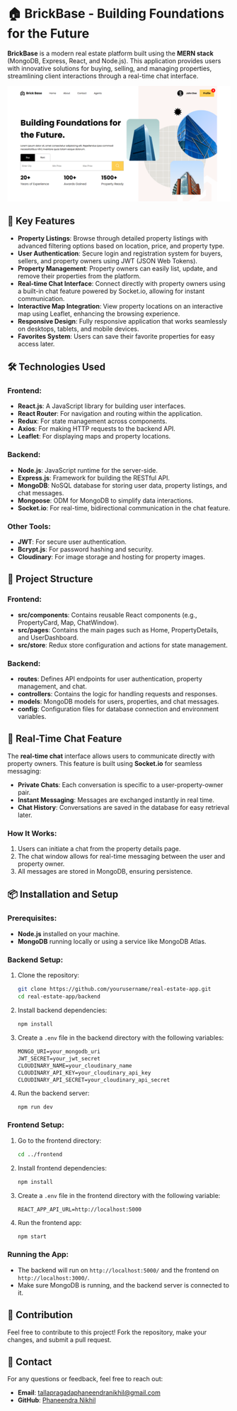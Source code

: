 # 🏠 BrickBase - Building Foundations for the Future

**BrickBase** is a modern real estate platform built using the **MERN stack** (MongoDB, Express, React, and Node.js). This application provides users with innovative solutions for buying, selling, and managing properties, streamlining client interactions through a real-time chat interface.

![logo](banner.png)

## 🌟 Key Features

- **Property Listings**: Browse through detailed property listings with advanced filtering options based on location, price, and property type.
- **User Authentication**: Secure login and registration system for buyers, sellers, and property owners using JWT (JSON Web Tokens).
- **Property Management**: Property owners can easily list, update, and remove their properties from the platform.
- **Real-time Chat Interface**: Connect directly with property owners using a built-in chat feature powered by Socket.io, allowing for instant communication.
- **Interactive Map Integration**: View property locations on an interactive map using Leaflet, enhancing the browsing experience.
- **Responsive Design**: Fully responsive application that works seamlessly on desktops, tablets, and mobile devices.
- **Favorites System**: Users can save their favorite properties for easy access later.

## 🛠️ Technologies Used

### Frontend:
- **React.js**: A JavaScript library for building user interfaces.
- **React Router**: For navigation and routing within the application.
- **Redux**: For state management across components.
- **Axios**: For making HTTP requests to the backend API.
- **Leaflet**: For displaying maps and property locations.

### Backend:
- **Node.js**: JavaScript runtime for the server-side.
- **Express.js**: Framework for building the RESTful API.
- **MongoDB**: NoSQL database for storing user data, property listings, and chat messages.
- **Mongoose**: ODM for MongoDB to simplify data interactions.
- **Socket.io**: For real-time, bidirectional communication in the chat feature.

### Other Tools:
- **JWT**: For secure user authentication.
- **Bcrypt.js**: For password hashing and security.
- **Cloudinary**: For image storage and hosting for property images.

## 📄 Project Structure

### Frontend:
- **src/components**: Contains reusable React components (e.g., PropertyCard, Map, ChatWindow).
- **src/pages**: Contains the main pages such as Home, PropertyDetails, and UserDashboard.
- **src/store**: Redux store configuration and actions for state management.

### Backend:
- **routes**: Defines API endpoints for user authentication, property management, and chat.
- **controllers**: Contains the logic for handling requests and responses.
- **models**: MongoDB models for users, properties, and chat messages.
- **config**: Configuration files for database connection and environment variables.

## 💬 Real-Time Chat Feature

The **real-time chat** interface allows users to communicate directly with property owners. This feature is built using **Socket.io** for seamless messaging:

- **Private Chats**: Each conversation is specific to a user-property-owner pair.
- **Instant Messaging**: Messages are exchanged instantly in real time.
- **Chat History**: Conversations are saved in the database for easy retrieval later.

### How It Works:
1. Users can initiate a chat from the property details page.
2. The chat window allows for real-time messaging between the user and property owner.
3. All messages are stored in MongoDB, ensuring persistence.

## 📦 Installation and Setup

### Prerequisites:
- **Node.js** installed on your machine.
- **MongoDB** running locally or using a service like MongoDB Atlas.

### Backend Setup:

1. Clone the repository:
    ```bash
    git clone https://github.com/yourusername/real-estate-app.git
    cd real-estate-app/backend
    ```

2. Install backend dependencies:
    ```bash
    npm install
    ```

3. Create a `.env` file in the backend directory with the following variables:
    ```env
    MONGO_URI=your_mongodb_uri
    JWT_SECRET=your_jwt_secret
    CLOUDINARY_NAME=your_cloudinary_name
    CLOUDINARY_API_KEY=your_cloudinary_api_key
    CLOUDINARY_API_SECRET=your_cloudinary_api_secret
    ```

4. Run the backend server:
    ```bash
    npm run dev
    ```

### Frontend Setup:

1. Go to the frontend directory:
    ```bash
    cd ../frontend
    ```

2. Install frontend dependencies:
    ```bash
    npm install
    ```

3. Create a `.env` file in the frontend directory with the following variable:
    ```env
    REACT_APP_API_URL=http://localhost:5000
    ```

4. Run the frontend app:
    ```bash
    npm start
    ```

### Running the App:

- The backend will run on `http://localhost:5000/` and the frontend on `http://localhost:3000/`.
- Make sure MongoDB is running, and the backend server is connected to it.

## 🤝 Contribution

Feel free to contribute to this project! Fork the repository, make your changes, and submit a pull request.

## 📧 Contact

For any questions or feedback, feel free to reach out:
- **Email**: tallapragadaphaneendranikhil@gmail.com
- **GitHub**: [Phaneendra Nikhil](https://github.com/phaneendra-nikhil)
